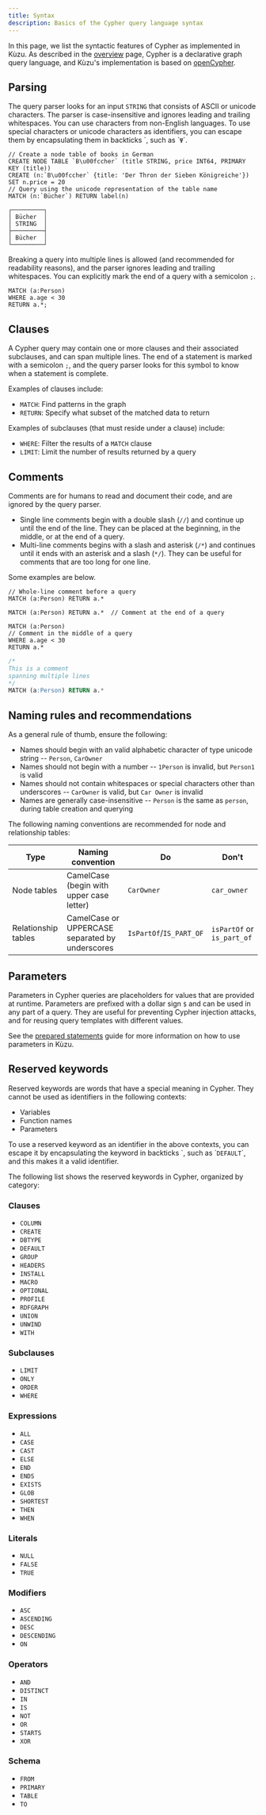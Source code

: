 ```yaml
---
title: Syntax
description: Basics of the Cypher query language syntax
---
```


In this page, we list the syntactic features of Cypher as implemented in Kùzu. As described in the
[overview](/cypher) page, Cypher is a declarative graph query language, and Kùzu's implementation is
based on [openCypher](https://opencypher.org/resources/).

## Parsing

The query parser looks for an input `STRING` that consists of ASCII or unicode characters. The parser is case-insensitive
and ignores leading and trailing whitespaces. You can use characters from non-English languages.
To use special characters or unicode characters as identifiers, you can escape them by encapsulating
them in backticks \`, such as \``Ψ`\`.

```cypher
// Create a node table of books in German
CREATE NODE TABLE `B\u00fccher` (title STRING, price INT64, PRIMARY KEY (title))
CREATE (n:`B\u00fccher` {title: 'Der Thron der Sieben Königreiche'}) SET n.price = 20
// Query using the unicode representation of the table name
MATCH (n:`Bücher`) RETURN label(n)
```
```
┌─────────┐
│ Bücher  │
│ STRING  │
├─────────┤
│ Bücher  │
└─────────┘
```

Breaking a query into multiple lines is allowed (and recommended for readability reasons), and the
parser ignores leading and trailing whitespaces. You can explicitly mark the end of a query with a semicolon `;`.

```cypher
MATCH (a:Person)
WHERE a.age < 30
RETURN a.*;
```

## Clauses

A Cypher query may contain one or more clauses and their associated subclauses, and can span multiple lines.
The end of a statement is marked with a semicolon `;`, and the query parser looks for this symbol
to know when a statement is complete.

Examples of clauses include:
- `MATCH`: Find patterns in the graph
- `RETURN`: Specify what subset of the matched data to return

Examples of subclauses (that must reside under a clause) include:
- `WHERE`: Filter the results of a `MATCH` clause
- `LIMIT`: Limit the number of results returned by a query

## Comments

Comments are for humans to read and document their code, and are ignored by the
query parser.
- Single line comments begin with a double slash (`//`) and continue up until the end of the
line. They can be placed at the beginning, in the middle, or at the end of a query.
- Multi-line comments begins with a slash and asterisk (`/*`) and continues until it ends with an
asterisk and a slash (`*/`). They can be useful for comments that are too long for one line.

Some examples are below.

```cypher
// Whole-line comment before a query
MATCH (a:Person) RETURN a.*
```

```cypher
MATCH (a:Person) RETURN a.*  // Comment at the end of a query
```

```cypher
MATCH (a:Person)
// Comment in the middle of a query
WHERE a.age < 30
RETURN a.*
```

```sql
/*
This is a comment
spanning multiple lines
*/
MATCH (a:Person) RETURN a.* 
```

## Naming rules and recommendations

As a general rule of thumb, ensure the following:
- Names should begin with an valid alphabetic character of type unicode string -- `Person`, `CarOwner` 
- Names should not begin with a number -- `1Person` is invalid, but `Person1` is valid
- Names should not contain whitespaces or special characters other than underscores -- `CarOwner` is valid, but `Car Owner` is invalid
- Names are generally case-insensitive -- `Person` is the same as `person`, during table creation and querying

The following naming conventions are recommended for node and relationship tables:

| Type | Naming convention | Do | Don't |
|---|---|---|---|
| Node tables | CamelCase (begin with upper case letter) | `CarOwner` | `car_owner` |
| Relationship tables | CamelCase or UPPERCASE separated by underscores | `IsPartOf`/`IS_PART_OF` | `isPartOf` or `is_part_of` |

## Parameters

Parameters in Cypher queries are placeholders for values that are provided at runtime.
Parameters are prefixed with a dollar sign `$` and can be used in any part of a query. They are useful for
preventing Cypher injection attacks, and for reusing query templates with different values.

See the [prepared statements](/get-started/prepared-statements) guide for more information on how to use parameters in Kùzu.

## Reserved keywords

Reserved keywords are words that have a special meaning in Cypher. They cannot be used as identifiers
in the following contexts:

- Variables
- Function names
- Parameters

To use a reserved keyword as an identifier in the above contexts, you can escape it by
encapsulating the keyword in backticks \`, such as \``DEFAULT`\`, and this makes it a valid identifier.

The following list shows the reserved keywords in Cypher, organized by category:

### Clauses

- `COLUMN`
- `CREATE`
- `DBTYPE`
- `DEFAULT`
- `GROUP`
- `HEADERS`
- `INSTALL`
- `MACRO`
- `OPTIONAL`
- `PROFILE`
- `RDFGRAPH`
- `UNION`
- `UNWIND`
- `WITH`

### Subclauses

- `LIMIT`
- `ONLY`
- `ORDER`
- `WHERE`

### Expressions

- `ALL`
- `CASE`
- `CAST`
- `ELSE`
- `END`
- `ENDS`
- `EXISTS`
- `GLOB`
- `SHORTEST`
- `THEN`
- `WHEN`

### Literals

- `NULL`
- `FALSE`
- `TRUE`

### Modifiers

- `ASC`
- `ASCENDING`
- `DESC`
- `DESCENDING`
- `ON`

### Operators

- `AND`
- `DISTINCT`
- `IN`
- `IS`
- `NOT`
- `OR`
- `STARTS`
- `XOR`

### Schema

- `FROM`
- `PRIMARY`
- `TABLE`
- `TO`
